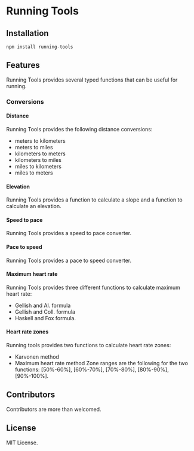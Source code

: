 # Running Tools

## Installation

```
npm install running-tools
```

## Features

Running Tools provides several typed functions that can be useful for running.

### Conversions

#### Distance

Running Tools provides the following distance conversions:

- meters to kilometers
- meters to miles
- kilometers to meters
- kilometers to miles
- miles to kilometers
- miles to meters

#### Elevation

Running Tools provides a function to calculate a slope and a function to calculate an elevation.

#### Speed to pace

Running Tools provides a speed to pace converter.

#### Pace to speed

Running Tools provides a pace to speed converter.

#### Maximum heart rate

Running Tools provides three different functions to calculate maximum heart rate:

- Gellish and Al. formula
- Gellish and Coll. formula
- Haskell and Fox formula.

#### Heart rate zones

Running tools provides two functions to calculate heart rate zones:

- Karvonen method
- Maximum heart rate method
  Zone ranges are the following for the two functions: [50%-60%], [60%-70%], [70%-80%], [80%-90%], [90%-100%].

## Contributors

Contributors are more than welcomed.

## License

MIT License.
